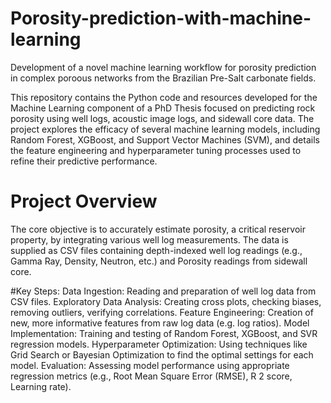# Porosity-prediction-with-machine-learning
Development of a novel machine learning workflow for porosity prediction in complex poroous networks from the Brazilian Pre-Salt carbonate fields.

This repository contains the Python code and resources developed for the Machine Learning component of a PhD Thesis focused on predicting rock porosity using well logs, acoustic image logs, and sidewall core data. The project explores the efficacy of several machine learning models, including Random Forest, XGBoost, and Support Vector Machines (SVM), and details the feature engineering and hyperparameter tuning processes used to refine their predictive performance.

# Project Overview
The core objective is to accurately estimate porosity, a critical reservoir property, by integrating various well log measurements. The data is supplied as CSV files containing depth-indexed well log readings (e.g., Gamma Ray, Density, Neutron, etc.) and Porosity readings from sidewall core.

#Key Steps:
Data Ingestion: Reading and preparation of well log data from CSV files.
Exploratory Data Analysis: Creating cross plots, checking biases, removing outliers, verifying correlations.
Feature Engineering: Creation of new, more informative features from raw log data (e.g. log ratios).
Model Implementation: Training and testing of Random Forest, XGBoost, and SVR regression models.
Hyperparameter Optimization: Using techniques like Grid Search or Bayesian Optimization to find the optimal settings for each model.
Evaluation: Assessing model performance using appropriate regression metrics (e.g., Root Mean Square Error (RMSE), R 
2 score, Learning rate).
